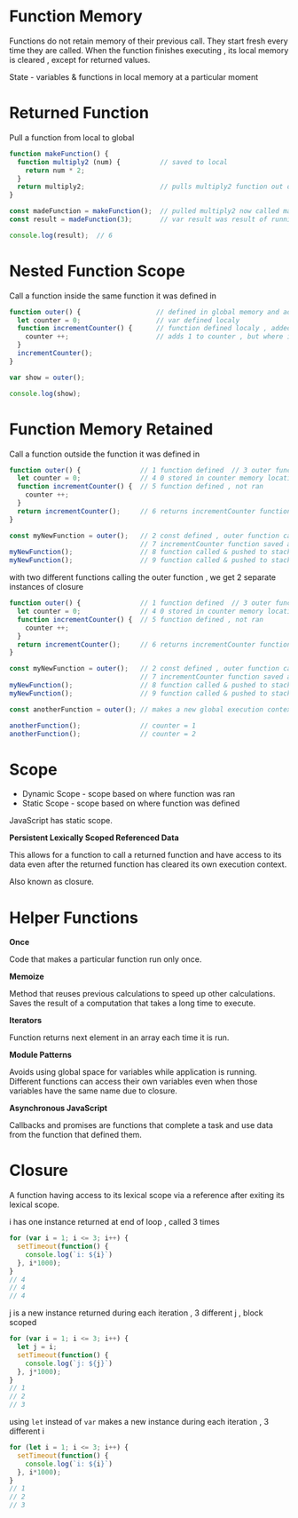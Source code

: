 # Function Memory

Functions do not retain memory of their previous call.
They start fresh every time they are called.
When the function finishes executing , its local memory is cleared , except for returned values.

State - variables & functions in local memory at a particular moment

# Returned Function

Pull a function from local to global
```js
function makeFunction() {
  function multiply2 (num) {          // saved to local
    return num * 2;
  }
  return multiply2;                   // pulls multiply2 function out of local into global
}

const madeFunction = makeFunction();  // pulled multiply2 now called madeFunction
const result = madeFunction(3);       // var result was result of running makeFunction once

console.log(result);  // 6
```

# Nested Function Scope

Call a function inside the same function it was defined in
```js
function outer() {                   // defined in global memory and added to stack , executed
  let counter = 0;                   // var defined localy
  function incrementCounter() {      // function defined localy , added to stack , executed
    counter ++;                      // adds 1 to counter , but where is counter stored
  }
  incrementCounter();
}

var show = outer();

console.log(show);
```

# Function Memory Retained

Call a function outside the function it was defined in
```js
function outer() {               // 1 function defined  // 3 outer function runs
  let counter = 0;               // 4 0 stored in counter memory location
  function incrementCounter() {  // 5 function defined , not ran
    counter ++;
  }
  return incrementCounter();     // 6 returns incrementCounter function & outer function pops off stack
}

const myNewFunction = outer();   // 2 const defined , outer function called & pushed to stack
                                 // 7 incrementCounter function saved as myNewFunction
myNewFunction();                 // 8 function called & pushed to stack , searches global execution context where counter++ is found attached to myNewFunction , increments counter , counter = 1, pops off stack
myNewFunction();                 // 9 function called & pushed to stack , searches global execution context where counter++ is found attached to myNewFunction , increments counter , counter = 2, pops off stack
```

with two different functions calling the outer function , we get 2 separate instances of closure
```js
function outer() {               // 1 function defined  // 3 outer function runs
  let counter = 0;               // 4 0 stored in counter memory location
  function incrementCounter() {  // 5 function defined , not ran
    counter ++;
  }
  return incrementCounter();     // 6 returns incrementCounter function & outer function pops off stack
}

const myNewFunction = outer();   // 2 const defined , outer function called & pushed to stack
                                 // 7 incrementCounter function saved as myNewFunction
myNewFunction();                 // 8 function called & pushed to stack , searches global execution context where counter++ is found attached to myNewFunction , increments counter , counter = 1, pops off stack
myNewFunction();                 // 9 function called & pushed to stack , searches global execution context where counter++ is found attached to myNewFunction , increments counter , counter = 2, pops off stack

const anotherFunction = outer(); // makes a new global execution context based out of the outer function

anotherFunction();               // counter = 1
anotherFunction();               // counter = 2
```

# Scope

- Dynamic Scope - scope based on where function was ran
- Static Scope - scope based on where function was defined

JavaScript has static scope.

**Persistent Lexically Scoped Referenced Data**

This allows for a function to call a returned function and have access to its data even after the returned function has cleared its own execution context.

Also known as closure.

# Helper Functions

**Once**

Code that makes a particular function run only once.

**Memoize**

Method that reuses previous calculations to speed up other calculations.
Saves the result of a computation that takes a long time to execute.

**Iterators**

Function returns next element in an array each time it is run.

**Module Patterns**

Avoids using global space for variables while application is running.
Different functions can access their own variables even when those variables have the same name due to closure.

**Asynchronous JavaScript**

Callbacks and promises are functions that complete a task and use data from the function that defined them.

# Closure

A function having access to its lexical scope via a reference after exiting its lexical scope.



i has one instance returned at end of loop , called 3 times
```js
for (var i = 1; i <= 3; i++) {
  setTimeout(function() {
    console.log(`i: ${i}`)
  }, i*1000);
}
// 4
// 4
// 4
```

j is a new instance returned during each iteration , 3 different j , block scoped
```js
for (var i = 1; i <= 3; i++) {
  let j = i;
  setTimeout(function() {
    console.log(`j: ${j}`)
  }, j*1000);
}
// 1
// 2
// 3
```

using `let` instead of `var` makes a new instance during each iteration , 3 different i
```js
for (let i = 1; i <= 3; i++) {
  setTimeout(function() {
    console.log(`i: ${i}`)
  }, i*1000);
}
// 1
// 2
// 3
```
